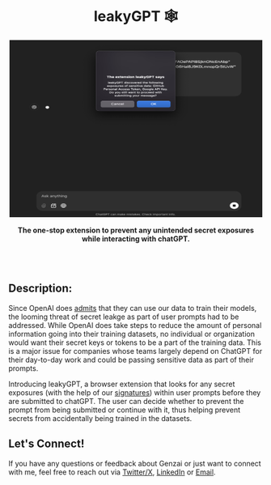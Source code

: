 <h1 align="center">leakyGPT 🕸️</h1>
<p align="center">
<img src="banner.png" height="350px" width="500px">
</p>
<p align="center"><b>The one-stop extension to prevent any unintended secret exposures while interacting with chatGPT.</b></p>
<br><br>

## Description:
Since OpenAI does <a href="https://help.openai.com/en/articles/5722486-how-your-data-is-used-to-improve-model-performance">admits</a> that they can use our data to train their models, the looming threat of secret leakge as part of user prompts had to be addressed. While OpenAI does take steps to reduce the amount of personal information going into their training datasets, no individual or organization would want their secret keys or tokens to be a part of the training data. This is a major issue for companies whose teams largely depend on ChatGPT for their day-to-day work and could be passing sensitive data as part of their prompts.

Introducing leakyGPT, a browser extension that looks for any secret exposures (with the help of our <a href="./regexes.json">signatures</a>) within user prompts before they are submitted to chatGPT. The user can decide whether to prevent the prompt from being submitted or continue with it, thus helping prevent secrets from accidentally being trained in the datasets.

<h2> Let's Connect! </h2>
If you have any questions or feedback about Genzai or just want to connect with me, feel free to reach out via <a href="https://x.com/0x9747">Twitter/X</a>, <a href="https://in.linkedin.com/in/umair-nehri-49699317a">LinkedIn</a> or <a href="mailto:umairnehri9747@gmail.com">Email</a>.
</div>
